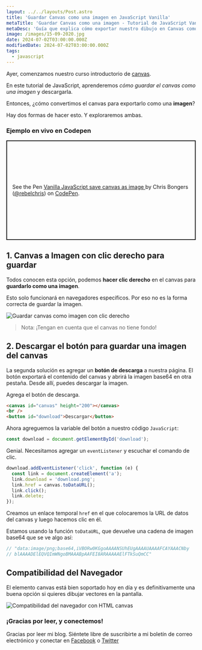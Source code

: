 ```yaml
---
layout: ../../layouts/Post.astro
title: 'Guardar Canvas como una imagen en JavaScript Vanilla'
metaTitle: 'Guardar Canvas como una imagen - Tutorial de JavaScript Vanilla [2022]'
metaDesc: 'Guía que explica cómo exportar nuestro dibujo en Canvas como una imagen para descargar. Prueba el Codepen para verlo tú mismo.'
image: /images/15-09-2020.jpg
date: 2024-07-02T03:00:00.000Z
modifiedDate: 2024-07-02T03:00:00.000Z
tags:
  - javascript
---
```


Ayer, comenzamos nuestro curso introductorio de [canvas](https://daily-dev-tips.com/posts/getting-started-with-the-html-canvas/).

En este tutorial de JavaScript, aprenderemos _cómo guardar el canvas como una imagen_ y descargarla.

Entonces, ¿cómo convertimos el canvas para exportarlo como una **imagen**?

Hay dos formas de hacer esto. Y exploraremos ambas.

### Ejemplo en vivo en Codepen

<p class="codepen" data-height="265" data-theme-id="dark" data-default-tab="js,result" data-user="rebelchris" data-slug-hash="rNevrXg" style="height: 265px; box-sizing: border-box; display: flex; align-items: center; justify-content: center; border: 2px solid; margin: 1em 0; padding: 1em;" data-pen-title="Vanilla JavaScript save canvas as image ">
  <span>See the Pen <a href="https://codepen.io/rebelchris/pen/rNevrXg">
  Vanilla JavaScript save canvas as image </a> by Chris Bongers (<a href="https://codepen.io/rebelchris">@rebelchris</a>)
  on <a href="https://codepen.io">CodePen</a>.</span>
</p>
<script async src="https://static.codepen.io/assets/embed/ei.js"></script>

## 1. Canvas a Imagen con clic derecho para guardar

Todos conocen esta opción, podemos **hacer clic derecho** en el canvas para **guardarlo como una imagen**.

Esto solo funcionará en navegadores específicos. Por eso no es la forma correcta de guardar la imagen.

![Guardar canvas como imagen con clic derecho](https://cdn.hashnode.com/res/hashnode/image/upload/v1599918970840/G1-S4b4nq.png)

> Nota: ¡Tengan en cuenta que el canvas no tiene fondo!

## 2. Descargar el botón para guardar una imagen del canvas

La segunda solución es agregar un **botón de descarga** a nuestra página. El botón exportará el contenido del canvas y abrirá la imagen base64 en otra pestaña. Desde allí, puedes descargar la imagen.

Agrega el botón de descarga.

```html
<canvas id="canvas" height="200"></canvas>
<br />
<button id="download">Descargar</button>
```

Ahora agreguemos la variable del botón a nuestro código `JavaScript`:

```js
const download = document.getElementById('download');
```

Genial. Necesitamos agregar un `eventListener` y escuchar el comando de clic.

```js
download.addEventListener('click', function (e) {
  const link = document.createElement('a');
  link.download = 'download.png';
  link.href = canvas.toDataURL();
  link.click();
  link.delete;
});
```

Creamos un enlace temporal `href` en el que colocaremos la URL de datos del canvas y luego hacemos clic en él.

Estamos usando la función `toDataURL`, que devuelve una cadena de imagen base64 que se ve algo así:

```js
// "data:image/png;base64,iVBORw0KGgoAAAANSUhEUgAAAAUAAAAFCAYAAACNby
// blAAAADElEQVQImWNgoBMAAABpAAFEI8ARAAAAAElFTkSuQmCC"
```

## Compatibilidad del Navegador

El elemento canvas está bien soportado hoy en día y es definitivamente una buena opción si quieres dibujar vectores en la pantalla.

![Compatibilidad del navegador con HTML canvas](https://caniuse.bitsofco.de/static/v1/mdn-html__elements__canvas-1599916182087.png)

### ¡Gracias por leer, y conectemos!

Gracias por leer mi blog. Siéntete libre de suscribirte a mi boletín de correo electrónico y conectar en [Facebook](https://www.facebook.com/DailyDevTipsBlog) o [Twitter](https://twitter.com/DailyDevTips1)

